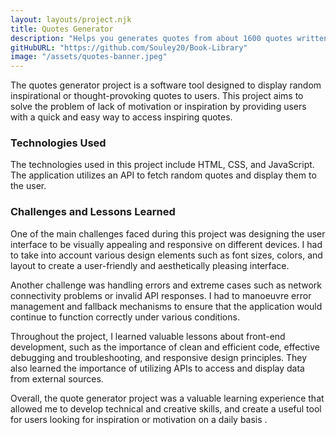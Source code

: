 ```yaml
---
layout: layouts/project.njk
title: Quotes Generator
description: "Helps you generates quotes from about 1600 quotes written by different authors . Quotes are automatically copied to your clipboards."
gitHubURL: "https://github.com/Souley20/Book-Library"
image: "/assets/quotes-banner.jpeg"
---
```


The quotes generator project is a software tool designed to display random inspirational or thought-provoking quotes to users. This project aims to solve the problem of lack of motivation or inspiration by providing users with a quick and easy way to access inspiring quotes.

### Technologies Used
The technologies used in this project include HTML, CSS, and JavaScript. The application utilizes an API to fetch random quotes and display them to the user.

### Challenges and Lessons Learned
One of the main challenges faced during this project was designing the user interface to be visually appealing and responsive on different devices. I had to take into account various design elements such as font sizes, colors, and layout to create a user-friendly and aesthetically pleasing interface.

Another challenge was handling errors and extreme cases such as network connectivity problems or invalid API responses. I had to manoeuvre error management and fallback mechanisms to ensure that the application would continue to function correctly under various conditions.

Throughout the project, I learned valuable lessons about front-end development, such as the importance of clean and efficient code, effective debugging and troubleshooting, and responsive design principles. They also learned the importance of utilizing APIs to access and display data from external sources.

Overall, the quote generator project was a valuable learning experience that allowed me to develop technical and creative skills, and create a useful tool for users looking for inspiration or motivation on a daily basis .